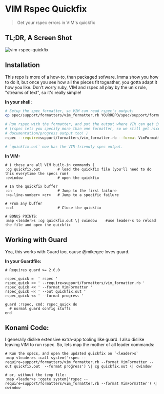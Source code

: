 # VIM Rspec Quickfix
> Get your rspec errors in VIM's quickfix

## TL;DR, A Screen Shot
![vim-rspec-quickfix](https://raw.github.com/dapplebeforedawn/vim-rspec-quickfix/master/vim-rspec-quickfix.png)

## Installation
This repo is more of a how-to, than packaged sofware.  Imma show you how to do it, but once you see how all the pieces fit togeather, you gotta adapt it how you like.  Don't worry ruby, VIM and rspec all play by the unix rule, "streams of text", so it's really simple!

**In your shell:**
```bash
# Setup the spec formatter, so VIM can read rspec's output:
cp spec/support/formatters/vim_formatter.rb YOURREPO/spec/support/formatters/vim_formatter.rb

# Run rspec with the formatter, and put the output where VIM can get it.
# (rspec lets you specify more than one formatter, so we still get nice
# documentation/progress output too! )
rspec --require=support/formatters/vim_formatter.rb --format VimFormatter --out quickfix.out  --format progress

# `quickfix.out` now has the VIM-friendly spec output.
```

**In VIM:**
```
# ( these are all VIM built-in commands )
:cg quickfix.out        # load the quickfix file (you'll need to do this everytime the specs run)
:cwindow                # open the quickfix

# In the quickfix buffer
:cn                     # Jump to the first failure
:<a-line-number> <cr>   # Jump to a specific failure

# From any buffer
:ccl                    # Close the quickfix

# BONUS POINTS:
:map <leader>s :cg quickfix.out \| cwindow    #use leader-s to reload the file and open the quickfix
```

## Working with Guard
Yea, this works with Guard too, cause @mikegee loves guard.

**In your Guardfile:**
```
# Requires guard >= 2.0.0

rspec_quick =  ' rspec '
rspec_quick << ' --require=support/formatters/vim_formatter.rb '
rspec_quick << ' --format VimFormatter '
rspec_quick << ' --out quickfix.out '
rspec_quick << ' --format progress '

guard :rspec, cmd: rspec_quick do
  # normal guard config stuffs
end
```

## Konami Code:
I generally dislike extensive extra-app tooling like guard.  I also dislike leaving VIM to run rspec.  So, lets map the mother of all leader commands:
```
# Run the specs, and open the updated quickfix on `<leader>s`
:map <leader>s :call system('rspec --require=support/formatters/vim_formatter.rb --format VimFormatter --out quickfix.out  --format progress') \| cg quickfix.out \| cwindow

# or, without the temp file:
:map <leader>s :cgete system('rspec --require=support/formatters/vim_formatter.rb --format VimFormatter') \| cwindow
```
